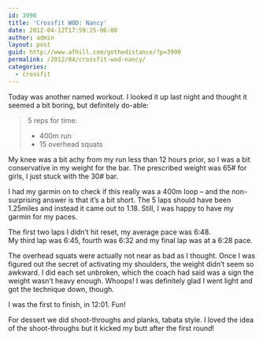 ```yaml
---
id: 3990
title: 'Crossfit WOD: Nancy'
date: 2012-04-12T17:59:25-06:00
author: admin
layout: post
guid: http://www.afhill.com/gothedistance/?p=3990
permalink: /2012/04/crossfit-wod-nancy/
categories:
  - crossfit
---
```

Today was another named workout. I looked it up last night and thought it seemed a bit boring, but definitely do-able:

> 5 reps for time:
> 
>   * 400m run
>   * 15 overhead squats

My knee was a bit achy from my run less than 12 hours prior, so I was a bit conservative in my weight for the bar. The prescribed weight was 65# for girls, I just stuck with the 30# bar. 

I had my garmin on to check if this really was a 400m loop &#8211; and the non-surprising answer is that it&#8217;s a bit short. The 5 laps should have been 1.25miles and instead it came out to 1.18. Still, I was happy to have my garmin for my paces. 

The first two laps I didn&#8217;t hit reset, my average pace was 6:48.  
My third lap was 6:45, fourth was 6:32 and my final lap was at a 6:28 pace. 

The overhead squats were actually not near as bad as I thought. Once I was figured out the secret of activating my shoulders, the weight didn&#8217;t seem so awkward. I did each set unbroken, which the coach had said was a sign the weight wasn&#8217;t heavy enough. Whoops! I was definitely glad I went light and got the technique down, though. 

I was the first to finish, in 12:01. Fun! 

For dessert we did shoot-throughs and planks, tabata style. I loved the idea of the shoot-throughs but it kicked my butt after the first round!
